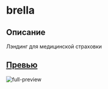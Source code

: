 # brella

## Описание

Лэндинг для медицинской страховки

## [Превью](https://slpakkie.github.io/frontend/brella/landing.html)

![full-preview](preview.png?raw=true)
